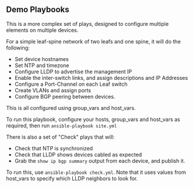## Demo Playbooks

This is a more complex set of plays, designed to configure multiple elements on multiple devices.

For a simple leaf-spine network of two leafs and one spine, it will do the following:

* Set device hostnames
* Set NTP and timezone
* Configure LLDP to advertise the management IP
* Enable the inter-switch links, and assign descriptions and IP Addresses
* Configure a Port-Channel on each Leaf switch
* Create VLANs and assign ports
* Configure BGP peering between devices.

This is all configured using group\_vars and host\_vars.

To run this playbook, configure your hosts, group\_vars and host\_vars as required, then run
`ansible-playbook site.yml`

There is also a set of "Check" plays that will:
* Check that NTP is synchronized
* Check that LLDP shows devices cabled as expected
* Grab the `show ip bgp summary` output from each device, and publish it.

To run this, use `ansible-playbook check.yml`. Note that it uses values from host\_vars to specify which LLDP neighbors to look for.

